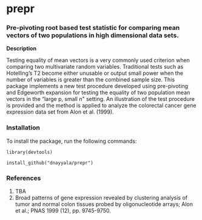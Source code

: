 # prepr
### Pre-pivoting root based test statistic for comparing mean vectors of two populations in high dimensional data sets.

**Description** 

Testing equality of mean vectors is a very commonly used criterion when comparing two  multivariate  random  variables.   Traditional  tests  such  as  Hotelling’s T2 become either unusable or output small power when the number of variables is greater than the  combined  sample  size.   This package implements a new test procedure developed using pre-pivoting and Edgeworth expansion for testing the equality of two population mean vectors in the “large p, small n" setting.  An illustration of the test procedure is provided and the method is applied to analyze the colorectal cancer gene expression data set from Alon et al. (1999).

### Installation

To install the package, run the following commands:

```library(devtools)```

```install_github("dnayyala/prepr")```

### References

1. TBA
2. Broad patterns of gene expression revealed by clustering analysis of tumor and normal colon tissues probed by oligonucleotide arrays; Alon et al.; PNAS 1999 (12), pp. 9745-9750. 

